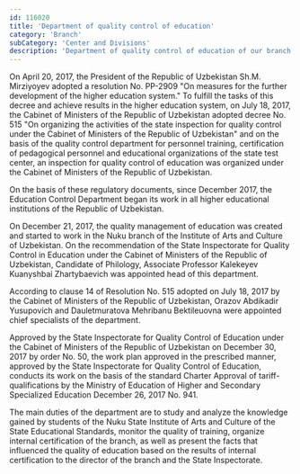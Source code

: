 ```yaml
---
id: 116020
title: 'Department of quality control of education'
category: 'Branch'
subCategory: 'Center and Divisions'
description: 'Department of quality control of education of our branch'
---
```


On April 20, 2017, the President of the Republic of Uzbekistan Sh.M. Mirziyoyev adopted a resolution No. PP-2909 "On measures for the further development of the higher education system." To fulfill the tasks of this decree and achieve results in the higher education system, on July 18, 2017, the Cabinet of Ministers of the Republic of Uzbekistan adopted decree No. 515 "On organizing the activities of the state inspection for quality control under the Cabinet of Ministers of the Republic of Uzbekistan" and on the basis of the quality control department for personnel training, certification of pedagogical personnel and educational organizations of the state test center, an inspection for quality control of education was organized under the Cabinet of Ministers of the Republic of Uzbekistan.

On the basis of these regulatory documents, since December 2017, the Education Control Department began its work in all higher educational institutions of the Republic of Uzbekistan.

On December 21, 2017, the quality management of education was created and started to work in the Nuku branch of the Institute of Arts and Culture of Uzbekistan. On the recommendation of the State Inspectorate for Quality Control in Education under the Cabinet of Ministers of the Republic of Uzbekistan, Candidate of Philology, Associate Professor Kalekeyev Kuanyshbai Zhartybaevich was appointed head of this department.

According to clause 14 of Resolution No. 515 adopted on July 18, 2017 by the Cabinet of Ministers of the Republic of Uzbekistan, Orazov Abdikadir Yusupovich and Dauletmuratova Mehribanu Bektileuovna were appointed chief specialists of the department.

Approved by the State Inspectorate for Quality Control of Education under the Cabinet of Ministers of the Republic of Uzbekistan on December 30, 2017 by order No. 50, the work plan approved in the prescribed manner, approved by the State Inspectorate for Quality Control of Education, conducts its work on the basis of the standard Charter Approval of tariff-qualifications by the Ministry of Education of Higher and Secondary Specialized Education December 26, 2017 No. 941.

The main duties of the department are to study and analyze the knowledge gained by students of the Nuku State Institute of Arts and Culture of the State Educational Standards, monitor the quality of training, organize internal certification of the branch, as well as present the facts that influenced the quality of education based on the results of internal certification to the director of the branch and the State Inspectorate.
